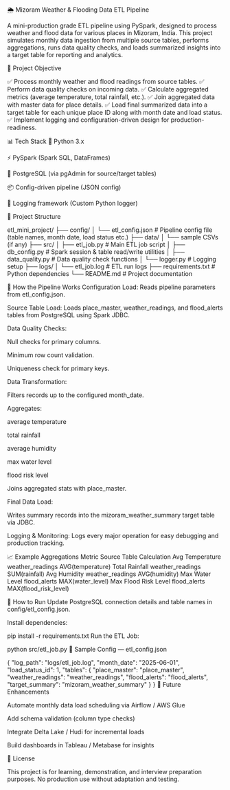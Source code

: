 🌦️ Mizoram Weather & Flooding Data ETL Pipeline

A mini-production grade ETL pipeline using PySpark, designed to process weather and flood data for various places in Mizoram, India. This project simulates monthly data ingestion from multiple source tables, performs aggregations, runs data quality checks, and loads summarized insights into a target table for reporting and analytics.

📌 Project Objective

✅ Process monthly weather and flood readings from source tables.
✅ Perform data quality checks on incoming data.
✅ Calculate aggregated metrics (average temperature, total rainfall, etc.).
✅ Join aggregated data with master data for place details.
✅ Load final summarized data into a target table for each unique place ID along with month date and load status.
✅ Implement logging and configuration-driven design for production-readiness.

📊 Tech Stack
🐍 Python 3.x

⚡ PySpark (Spark SQL, DataFrames)

🐘 PostgreSQL (via pgAdmin for source/target tables)

📦 Config-driven pipeline (JSON config)

📑 Logging framework (Custom Python logger)

📂 Project Structure

etl_mini_project/
├── config/
│   └── etl_config.json             # Pipeline config file (table names, month date, load status etc.)
├── data/
│   └── sample CSVs (if any)
├── src/
│   ├── etl_job.py                  # Main ETL job script
│   ├── db_config.py                # Spark session & table read/write utilities
│   ├── data_quality.py             # Data quality check functions
│   └── logger.py                   # Logging setup
├── logs/
│   └── etl_job.log                 # ETL run logs
├── requirements.txt                # Python dependencies
└── README.md                       # Project documentation

📖 How the Pipeline Works
Configuration Load:
Reads pipeline parameters from etl_config.json.

Source Table Load:
Loads place_master, weather_readings, and flood_alerts tables from PostgreSQL using Spark JDBC.

Data Quality Checks:

Null checks for primary columns.

Minimum row count validation.

Uniqueness check for primary keys.

Data Transformation:

Filters records up to the configured month_date.

Aggregates:

average temperature

total rainfall

average humidity

max water level

flood risk level

Joins aggregated stats with place_master.

Final Data Load:

Writes summary records into the mizoram_weather_summary target table via JDBC.

Logging & Monitoring:
Logs every major operation for easy debugging and production tracking.

📈 Example Aggregations
Metric	Source Table	Calculation
Avg Temperature	weather_readings	AVG(temperature)
Total Rainfall	weather_readings	SUM(rainfall)
Avg Humidity	weather_readings	AVG(humidity)
Max Water Level	flood_alerts	MAX(water_level)
Max Flood Risk Level	flood_alerts	MAX(flood_risk_level)

📝 How to Run
Update PostgreSQL connection details and table names in config/etl_config.json.

Install dependencies:

pip install -r requirements.txt
Run the ETL Job:

python src/etl_job.py
📑 Sample Config — etl_config.json

{
  "log_path": "logs/etl_job.log",
  "month_date": "2025-06-01",
  "load_status_id": 1,
  "tables": {
    "place_master": "place_master",
    "weather_readings": "weather_readings",
    "flood_alerts": "flood_alerts",
    "target_summary": "mizoram_weather_summary"
  }
}
📌 Future Enhancements

Automate monthly data load scheduling via Airflow / AWS Glue

Add schema validation (column type checks)

Integrate Delta Lake / Hudi for incremental loads

Build dashboards in Tableau / Metabase for insights

📜 License

This project is for learning, demonstration, and interview preparation purposes. No production use without adaptation and testing.
